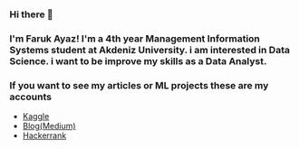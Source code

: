 ### Hi there 👋

### I'm Faruk Ayaz! I'm a 4th year Management Information Systems student at Akdeniz University. i am interested in Data Science. i want to be improve my skills as a Data Analyst. 
### If you want to see my articles or ML projects these are my accounts
- [Kaggle](https://www.kaggle.com/frkyz07)
- [Blog(Medium)](https://frkyz07-13.medium.com/)
- [Hackerrank](https://www.hackerrank.com/frkyz07_13)
